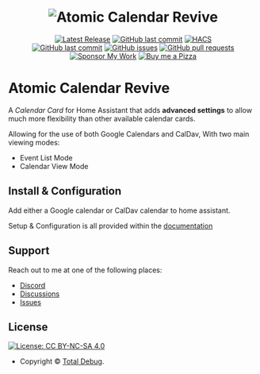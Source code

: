 <h1 align="center">
  <br>
  <img src="https://raw.githubusercontent.com/totaldebug/atomic-calendar-revive/master/.github/img/atomic_calendar_revive.png" alt="Atomic Calendar Revive">
</h1>
<p align="center">
    <a href="https://github.com/totaldebug/atomic-calendar-revive/releases">
    <img src="https://img.shields.io/github/v/release/totaldebug/atomic-calendar-revive?color=ff7034&label=Release&sort=semver&style=flat-square"
         alt="Latest Release"></a>
     <a href="https://github.com/totaldebug/atomic-calendar-revive/commits/master">
    <img src="https://img.shields.io/github/stars/totaldebug/atomic-calendar-revive.svg?style=flat-square"
         alt="GitHub last commit"></a>
    <a href="https://github.com/custom-components/hacs">
    <img src="https://img.shields.io/badge/HACS-Default-orange.svg?style=flat-square"
         alt="HACS"></a><br />
    <a href="https://github.com/totaldebug/atomic-calendar-revive/commits/master">
    <img src="https://img.shields.io/github/last-commit/totaldebug/atomic-calendar-revive.svg?style=flat-square&logo=github&logoColor=white"
         alt="GitHub last commit"></a>
    <a href="https://github.com/totaldebug/atomic-calendar-revive/issues">
    <img src="https://img.shields.io/github/issues-raw/totaldebug/atomic-calendar-revive.svg?style=flat-square&logo=github&logoColor=white"
         alt="GitHub issues"></a>
    <a href="https://github.com/totaldebug/atomic-calendar-revive/pulls">
    <img src="https://img.shields.io/github/issues-pr-raw/totaldebug/atomic-calendar-revive.svg?style=flat-square&logo=github&logoColor=white"
         alt="GitHub pull requests"></a><br />
    <a href="https://github.com/sponsors/marksie1988">
    <img src="https://img.shields.io/static/v1.svg?label=Sponsor%20My%20Work&message=💝&color=black&logo=Sponsor%20My%20Work&logoColor=white&labelColor=ff7034&style=flat-square"
         alt="Sponsor My Work"></a>
    <a href="https://www.buymeacoffee.com/marksie1988">
    <img src="https://img.shields.io/static/v1.svg?label=Buy%20me%20a%20pizza&message=🍕&color=black&logo=Buy%20me%20a%20pizza&logoColor=white&labelColor=6f4e37&style=flat-square"
         alt="Buy me a Pizza"></a>
</p>

# Atomic Calendar Revive

A _Calendar Card_ for Home Assistant that adds **advanced settings** to allow much
more flexibility than other available calendar cards.

Allowing for the use of both Google Calendars and CalDav, With two main viewing modes:

- Event List Mode
- Calendar View Mode

## Install & Configuration

Add either a Google calendar or CalDav calendar to home assistant.

Setup & Configuration is all provided within the [documentation](https://docs.totaldebug.uk/atomic-calendar-revive)

## Support

Reach out to me at one of the following places:

- [Discord](https://discord.gg/6fmekudc8Q)
- [Discussions](https://github.com/totaldebug/atomic-calendar-revive/discussions)
- [Issues](https://github.com/totaldebug/atomic-calendar-revive/issues)

## License

[![License: CC BY-NC-SA 4.0](https://img.shields.io/badge/License-CC%20BY--NC--SA%204.0-orange.svg?style=flat-square)](https://creativecommons.org/licenses/by-nc-sa/4.0/)

- Copyright © [Total Debug](https://totaldebug.uk 'Total Debug').
